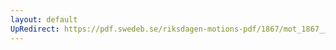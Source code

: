 ```yaml
---
layout: default
UpRedirect: https://pdf.swedeb.se/riksdagen-motions-pdf/1867/mot_1867__fk__00037/mot_1867__fk__00037_002.pdf
---
```


